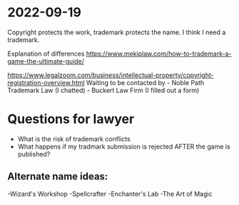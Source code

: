 # 2022-09-19
Copyright protects the work, trademark protects the name.  I think I need a trademark.

Explanation of differences
https://www.mekiplaw.com/how-to-trademark-a-game-the-ultimate-guide/

https://www.legalzoom.com/business/intellectual-property/copyright-registration-overview.html
Waiting to be contacted by
    - Noble Path Trademark Law (I chatted)
    - Buckert Law Firm (I filled out a form)

# Questions for lawyer
- What is the risk of trademark conflicts
- What happens if my tradmark submission is rejected AFTER the game is published?

## Alternate name ideas:
-Wizard's Workshop
-Spellcrafter
-Enchanter's Lab
-The Art of Magic